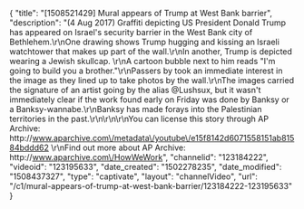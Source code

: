 {
    "title": "[1508521429] Mural appears of Trump at West Bank barrier",
    "description": "(4 Aug 2017) Graffiti depicting US President Donald Trump has appeared on Israel's security barrier in the West Bank city of Bethlehem.\r\nOne drawing shows Trump hugging and kissing an Israeli watchtower that makes up part of the wall.\r\nIn another, Trump is depicted wearing a Jewish skullcap. \r\nA cartoon bubble next to him reads \"I'm going to build you a brother.\"\r\nPassers by took an immediate interest in the image as they lined up to take photos by the wall.\r\nThe images carried the signature of an artist going by the alias @Lushsux, but it wasn't immediately clear if the work found early on Friday was done by Banksy or a Banksy-wannabe.\r\nBanksy has made forays into the Palestinian territories in the past.\r\n\r\n\r\nYou can license this story through AP Archive: http:\/\/www.aparchive.com\/metadata\/youtube\/e15f8142d6071558151ab81584bddd62 \r\nFind out more about AP Archive: http:\/\/www.aparchive.com\/HowWeWork",
    "channelid": "123184222",
    "videoid": "123195633",
    "date_created": "1502278235",
    "date_modified": "1508437327",
    "type": "captivate",
    "layout": "channelVideo",
    "url": "\/c1\/mural-appears-of-trump-at-west-bank-barrier\/123184222-123195633"
}